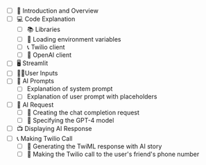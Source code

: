 
- [ ] 👋 Introduction and Overview
- [ ] 💻 Code Explanation
    - [ ] 📚 Libraries
    - [ ] 🔄 Loading environment variables
    - [ ] 📞 Twilio client
    - [ ] 🤖 OpenAI client
- [ ] 🖥️ Streamlit
- [ ] 👩‍💻User Inputs
- [ ] 🤖 AI Prompts
    - [ ] Explanation of system prompt
    - [ ] Explanation of user prompt with placeholders
- [ ] 🚀 AI Request
    - [ ] 📝 Creating the chat completion request
    - [ ] 🧠 Specifying the GPT-4 model
- [ ] 📺 Displaying AI Response
- [ ] 📞 Making Twilio Call
    - [ ] 📝 Generating the TwiML response with AI story
    - [ ] 📲 Making the Twilio call to the user's friend's phone number